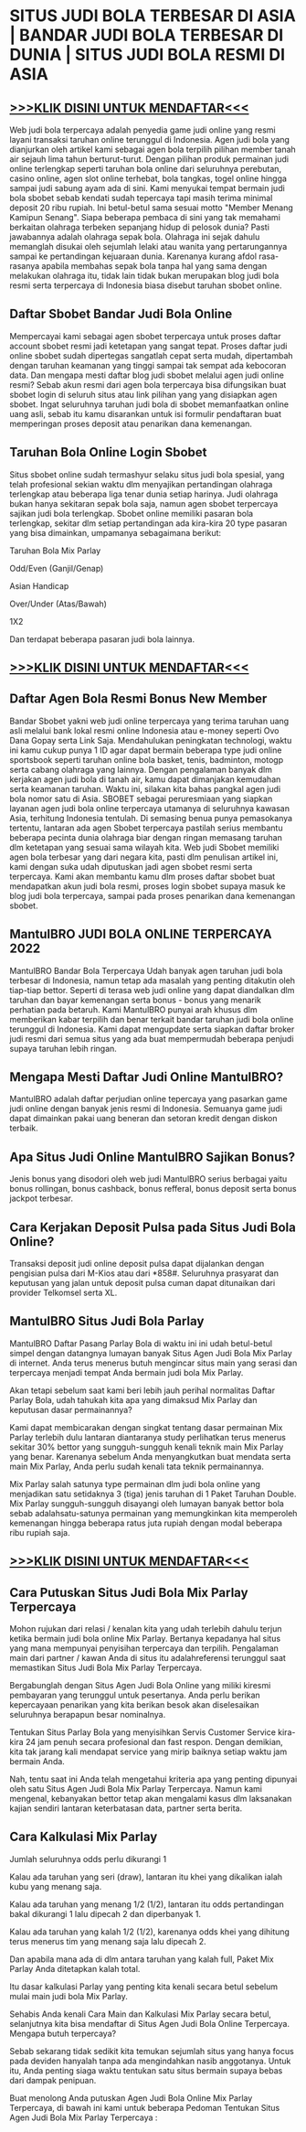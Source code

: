# SITUS JUDI BOLA TERBESAR DI ASIA | BANDAR JUDI BOLA TERBESAR DI DUNIA | SITUS JUDI BOLA RESMI DI ASIA


## [>>>KLIK DISINI UNTUK MENDAFTAR<<<](https://bit.ly/slot-gacor889)


Web judi bola terpercaya adalah penyedia game judi online
yang resmi layani transaksi taruhan online terunggul di Indonesia. Agen judi
bola yang dianjurkan oleh artikel kami sebagai agen bola terpilih pilihan
member tanah air sejauh lima tahun berturut-turut. Dengan pilihan produk
permainan judi online terlengkap seperti taruhan bola online dari seluruhnya
perebutan, casino online, agen slot online terhebat, bola tangkas, togel online
hingga sampai judi sabung ayam ada di sini. Kami menyukai tempat bermain judi
bola sbobet sebab kendati sudah tepercaya tapi masih terima minimal deposit 20
ribu rupiah. Ini betul-betul sama sesuai motto "Member Menang Kamipun
Senang". Siapa beberapa pembaca di sini yang tak memahami berkaitan
olahraga terbeken sepanjang hidup di pelosok dunia? Pasti jawabannya adalah
olahraga sepak bola. Olahraga ini sejak dahulu memanglah disukai oleh sejumlah
lelaki atau wanita yang pertarungannya sampai ke pertandingan kejuaraan dunia.
Karenanya kurang afdol rasa-rasanya apabila membahas sepak bola tanpa hal yang
sama dengan melakukan olahraga itu, tidak lain tidak bukan merupakan blog judi
bola resmi serta terpercaya di Indonesia biasa disebut taruhan sbobet online.



## Daftar Sbobet Bandar Judi Bola Online
Mempercayai kami sebagai agen sbobet terpercaya untuk proses daftar
account sbobet resmi jadi ketetapan yang sangat tepat. Proses daftar judi online sbobet sudah
dipertegas sangatlah cepat serta mudah, dipertambah dengan taruhan keamanan
yang tinggi sampai tak sempat ada kebocoran data. Dan mengapa mesti daftar blog
judi sbobet melalui agen judi online resmi? Sebab akun resmi dari agen bola
terpercaya bisa difungsikan buat sbobet login di seluruh situs atau link
pilihan yang yang disiapkan agen sbobet. Ingat seluruhnya taruhan judi bola di
sbobet memanfaatkan online uang asli, sebab itu kamu disarankan untuk isi formulir
pendaftaran buat memperingan proses deposit atau penarikan dana kemenangan.



## Taruhan Bola Online Login Sbobet
Situs sbobet online sudah termashyur selaku situs judi bola
spesial, yang telah profesional sekian waktu dlm menyajikan pertandingan olahraga
terlengkap atau beberapa liga tenar dunia setiap harinya. Judi olahraga bukan
hanya sekitaran sepak bola saja, namun agen sbobet terpercaya sajikan judi bola
terlengkap. Sbobet online memiliki pasaran bola terlengkap, sekitar dlm
setiap pertandingan ada kira-kira 20 type pasaran yang bisa dimainkan,
umpamanya sebagaimana berikut:



Taruhan Bola Mix Parlay

Odd/Even (Ganjil/Genap)

Asian Handicap

Over/Under (Atas/Bawah)

1X2

Dan terdapat beberapa pasaran judi bola lainnya.


## [>>>KLIK DISINI UNTUK MENDAFTAR<<<](https://bit.ly/slot-gacor889)


## Daftar Agen Bola Resmi Bonus New Member
Bandar Sbobet yakni web judi online terpercaya yang terima
taruhan uang asli melalui bank lokal resmi online Indonesia atau e-money
seperti Ovo Dana Gopay serta Link Saja. Mendahulukan peningkatan technologi,
waktu ini kamu cukup punya 1 ID agar dapat bermain beberapa type judi online
sportsbook seperti taruhan online bola basket, tenis, badminton, motogp serta
cabang olahraga yang lainnya. Dengan pengalaman banyak dlm kerjakan agen judi
bola di tanah air, kamu dapat dimanjakan kemudahan serta keamanan taruhan.
Waktu ini, silakan kita bahas pangkal agen judi bola nomor satu di Asia. SBOBET
sebagai peruresmiaan yang siapkan layanan agen judi bola online terpercaya
utamanya di seluruhnya kawasan Asia, terhitung Indonesia tentulah. Di semasing
benua punya pemasokanya tertentu, lantaran ada agen Sbobet terpercaya pastilah
serius membantu beberapa pecinta dunia olahraga biar dengan ringan memasang
taruhan dlm ketetapan yang sesuai sama wilayah kita. Web judi Sbobet memiliki
agen bola terbesar yang dari negara kita, pasti dlm penulisan artikel ini,
kami dengan suka udah diputuskan jadi agen sbobet resmi serta terpercaya. Kami
akan membantu kamu dlm proses daftar sbobet buat mendapatkan akun judi bola
resmi, proses login sbobet supaya masuk ke blog judi bola terpercaya, sampai
pada proses penarikan dana kemenangan sbobet.

## MantulBRO JUDI BOLA ONLINE TERPERCAYA 2022
MantulBRO Bandar Bola Terpercaya
Udah banyak agen taruhan judi bola terbesar di Indonesia,
namun tetap ada masalah yang penting ditakutin oleh tiap-tiap bettor. Seperti
di terasa web judi online yang dapat diandalkan dlm taruhan dan bayar
kemenangan serta bonus - bonus yang menarik perhatian pada betaruh. Kami
MantulBRO punyai arah khusus dlm memberikan kabar terpilih dan benar terkait
bandar taruhan judi bola online terunggul di Indonesia. Kami dapat mengupdate
serta siapkan daftar broker judi resmi dari semua situs yang ada buat
mempermudah beberapa penjudi supaya taruhan lebih ringan.



## Mengapa Mesti Daftar Judi Online MantulBRO?
MantulBRO adalah daftar perjudian online tepercaya yang
pasarkan game judi online dengan banyak jenis resmi di Indonesia. Semuanya game
judi dapat dimainkan pakai uang beneran dan setoran kredit dengan diskon
terbaik.



## Apa Situs Judi Online MantulBRO Sajikan Bonus?
Jenis bonus yang disodori oleh web judi MantulBRO serius
berbagai yaitu bonus rollingan, bonus cashback, bonus refferal, bonus deposit
serta bonus jackpot terbesar.



## Cara Kerjakan Deposit Pulsa pada Situs Judi Bola Online?
Transaksi deposit judi online deposit pulsa dapat dijalankan
dengan pengisian pulsa dari M-Kios atau dari *858#. Seluruhnya prasyarat dan
keputusan yang jalan untuk deposit pulsa cuman dapat ditunaikan dari provider
Telkomsel serta XL.


## MantulBRO Situs Judi Bola Parlay

MantulBRO Daftar Pasang Parlay Bola di waktu ini ini udah
betul-betul simpel dengan datangnya lumayan banyak Situs Agen Judi Bola Mix
Parlay di internet. Anda terus menerus butuh mengincar situs main yang serasi
dan terpercaya menjadi tempat Anda bermain judi bola Mix Parlay.


Akan tetapi sebelum saat kami beri lebih jauh perihal
normalitas Daftar Parlay Bola, udah tahukah kita apa yang dimaksud Mix Parlay
dan keputusan dasar permainannya?


Kami dapat membicarakan dengan singkat tentang dasar
permainan Mix Parlay terlebih dulu lantaran diantaranya study perlihatkan terus
menerus sekitar 30% bettor yang sungguh-sungguh kenali teknik main Mix Parlay
yang benar. Karenanya sebelum Anda menyangkutkan buat mendata serta main Mix
Parlay, Anda perlu sudah kenali tata teknik permainannya.


Mix Parlay salah satunya type permainan dlm judi bola
online yang menjadikan satu setidaknya 3 (tiga) jenis taruhan di 1 Paket
Taruhan Double. Mix Parlay sungguh-sungguh disayangi oleh lumayan banyak bettor
bola sebab adalahsatu-satunya permainan yang memungkinkan kita memperoleh
kemenangan hingga beberapa ratus juta rupiah dengan modal beberapa ribu rupiah
saja.


## [>>>KLIK DISINI UNTUK MENDAFTAR<<<](https://bit.ly/slot-gacor889)


## Cara Putuskan Situs Judi Bola Mix Parlay Terpercaya
Mohon rujukan dari relasi / kenalan kita yang udah terlebih
dahulu terjun ketika bermain judi bola online Mix Parlay. Bertanya kepadanya
hal situs yang mana mempunyai penyisihan terpercaya dan terpilih. Pengalaman
main dari partner / kawan Anda di situs itu adalahreferensi terunggul saat memastikan
Situs Judi Bola Mix Parlay Terpercaya.

Bergabunglah dengan Situs Agen Judi Bola Online yang miliki
kiresmi pembayaran yang terunggul untuk pesertanya. Anda perlu berikan
kepercayaan penarikan yang kita berikan besok akan diselesaikan seluruhnya berapapun
besar nominalnya.

Tentukan Situs Parlay Bola yang menyisihkan Servis Customer
Service kira-kira 24 jam penuh secara profesional dan fast respon. Dengan
demikian, kita tak jarang kali mendapat service yang mirip baiknya setiap waktu
jam bermain Anda.

Nah, tentu saat ini Anda telah mengetahui kriteria apa yang
penting dipunyai oleh satu Situs Agen Judi Bola Mix Parlay Terpercaya. Namun
kami mengenal, kebanyakan bettor tetap
akan mengalami kasus dlm laksanakan kajian sendiri lantaran keterbatasan data,
partner serta berita.

## Cara Kalkulasi Mix Parlay
Jumlah seluruhnya odds perlu dikurangi 1

Kalau ada taruhan yang seri (draw), lantaran itu khei yang
dikalikan ialah kubu yang menang saja.

Kalau ada taruhan yang menang 1/2 (1/2), lantaran itu odds
pertandingan bakal dikurangi 1 lalu dipecah 2 dan diperbanyak 1.

Kalau ada taruhan yang kalah 1/2 (1/2), karenanya odds khei
yang dihitung terus menerus tim yang menang saja lalu dipecah 2.

Dan apabila mana ada di dlm antara taruhan yang kalah
full, Paket Mix Parlay Anda ditetapkan kalah total.

Itu dasar kalkulasi Parlay yang penting kita kenali secara
betul sebelum mulai main judi bola Mix Parlay.


Sehabis Anda kenali Cara Main dan Kalkulasi Mix Parlay
secara betul, selanjutnya kita bisa mendaftar di Situs Agen Judi Bola Online
Terpercaya. Mengapa butuh terpercaya?


Sebab sekarang tidak sedikit kita temukan sejumlah situs
yang hanya focus pada deviden hanyalah tanpa ada mengindahkan nasib anggotanya.
Untuk itu, Anda penting siaga waktu tentukan satu situs bermain supaya bebas
dari dampak penipuan.


Buat menolong Anda putuskan Agen Judi Bola Online Mix Parlay
Terpercaya, di bawah ini kami untuk beberapa Pedoman Tentukan Situs Agen Judi
Bola Mix Parlay Terpercaya :
